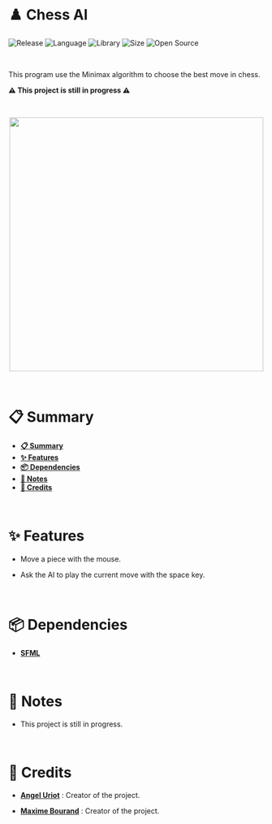 # ♟️ Chess AI

![Release](https://img.shields.io/badge/Release-alpha-blueviolet)
![Language](https://img.shields.io/badge/Language-C%2B%2B-0052cf)
![Library](https://img.shields.io/badge/Library-SFML-00cf2c)
![Size](https://img.shields.io/badge/Size-32%20Mo-f12222)
![Open Source](https://badges.frapsoft.com/os/v2/open-source.svg?v=103)

<br/>

This program use the Minimax algorithm to choose the best move in chess.

**⚠️ This project is still in progress ⚠️**

<br/>

<p align="center">
	<img src="https://i.imgur.com/Qe2x9gV.png" width="500">
</p>

<br/>

# 📋 Summary

* **[📋 Summary](#-summary)**
* **[✨ Features](#-features)**
* **[📦 Dependencies](#-dependencies)**
* **[📝 Notes](#-notes)**
* **[🙏 Credits](#-credits)**

<br/>

# ✨ Features

* Move a piece with the mouse.

* Ask the AI to play the current move with the space key.

<br/>

# 📦 Dependencies

* **[SFML](https://www.sfml-dev.org/)**

<br/>

# 📝 Notes

* This project is still in progress.

<br/>

# 🙏 Credits

* [**Angel Uriot**](https://github.com/angeluriot) : Creator of the project.

* [**Maxime Bourand**](https://github.com/mbourand) : Creator of the project.
